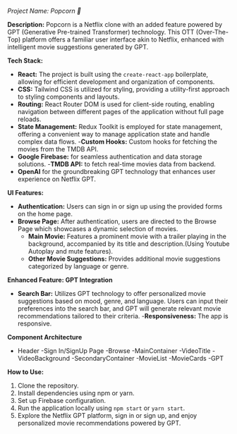*Project Name: Popcorn 🍿*

**Description:**
Popcorn is a Netflix clone with an added feature powered by GPT (Generative Pre-trained Transformer) technology. This OTT (Over-The-Top) platform offers a familiar user interface akin to Netflix, enhanced with intelligent movie suggestions generated by GPT. 

**Tech Stack:**

- **React:** The project is built using the `create-react-app` boilerplate, allowing for efficient development and organization of components.
- **CSS:** Tailwind CSS is utilized for styling, providing a utility-first approach to styling components and layouts.
- **Routing:** React Router DOM is used for client-side routing, enabling navigation between different pages of the application without full page reloads.
- **State Management:** Redux Toolkit is employed for state management, offering a convenient way to manage application state and handle complex data flows.
-**Custom Hooks:** Custom hooks for fetching the movies from the TMDB API.
- **Google Firebase:** for seamless authentication and data storage solutions.
-**TMDB API:** to fetch real-time movies data from backend.
- **OpenAI** for the groundbreaking GPT technology that enhances user experience on Netflix GPT.

**UI Features:**
- **Authentication:** Users can sign in or sign up using the provided forms on the home page.
- **Browse Page:** After authentication, users are directed to the Browse Page which showcases a dynamic selection of movies.
    - **Main Movie:** Features a prominent movie with a trailer playing in the background, accompanied by its title and description.(Using Youtube Autoplay and mute features).
    - **Other Movie Suggestions:** Provides additional movie suggestions categorized by language or genre.

**Enhanced Feature: GPT Integration**
- **Search Bar:** Utilizes GPT technology to offer personalized movie suggestions based on mood, genre, and language. Users can input their preferences into the search bar, and GPT will generate relevant movie recommendations tailored to their criteria.
-**Responsiveness:** The app is responsive. 

**Component Architecture**
- Header
    -Sign In/SignUp Page
    -Browse
        -MainContainer
            -VideoTitle
            -VideoBackground
        -SecondaryContainer
            -MovieList
                -MovieCards
    -GPT


**How to Use:**
1. Clone the repository.
2. Install dependencies using npm or yarn.
3. Set up Firebase configuration.
4. Run the application locally using `npm start` or `yarn start`.
5. Explore the Netflix GPT platform, sign in or sign up, and enjoy personalized movie recommendations powered by GPT.



